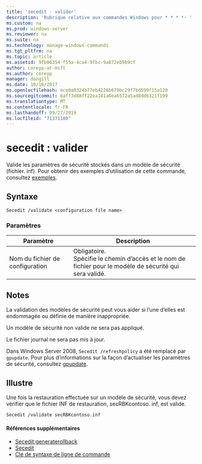 ```yaml
---
title: 'secedit : valider'
description: 'Rubrique relative aux commandes Windows pour * * * *- '
ms.custom: na
ms.prod: windows-server
ms.reviewer: na
ms.suite: na
ms.technology: manage-windows-commands
ms.tgt_pltfrm: na
ms.topic: article
ms.assetid: 9fb06354-f55a-4ca4-9fbc-9a872eb9b9cf
author: coreyp-at-msft
ms.author: coreyp
manager: dongill
ms.date: 10/16/2017
ms.openlocfilehash: ece0a0324b77eb4226b679bc29f7bd599f15a120
ms.sourcegitcommit: 6aff3d88ff22ea141a6ea6572a5ad8dd6321f199
ms.translationtype: MT
ms.contentlocale: fr-FR
ms.lasthandoff: 09/27/2019
ms.locfileid: "71371100"
---
```

# <a name="seceditvalidate"></a>secedit : valider



Valide les paramètres de sécurité stockés dans un modèle de sécurité (fichier. inf). Pour obtenir des exemples d’utilisation de cette commande, consultez [exemples](#BKMK_Examples).

## <a name="syntax"></a>Syntaxe

```
Secedit /validate <configuration file name>  

```

### <a name="parameters"></a>Paramètres

|Paramètre|Description|
|---------|-----------|
|Nom du fichier de configuration|Obligatoire.</br>Spécifie le chemin d’accès et le nom de fichier pour le modèle de sécurité qui sera validé.|

## <a name="remarks"></a>Notes

La validation des modèles de sécurité peut vous aider si l’une d’elles est endommagée ou définie de manière inappropriée.

Un modèle de sécurité non valide ne sera pas appliqué.

Le fichier journal ne sera pas mis à jour.

Dans Windows Server 2008, `Secedit /refreshpolicy` a été remplacé par `gpupdate`. Pour plus d’informations sur la façon d’actualiser les paramètres de sécurité, consultez [gpupdate](gpupdate.md).

## <a name="BKMK_Examples"></a>Illustre

Une fois la restauration effectuée sur un modèle de sécurité, vous devez vérifier que le fichier INF de restauration, secRBKcontoso. inf, est valide.
```
Secedit /validate secRBKcontoso.inf
```

#### <a name="additional-references"></a>Références supplémentaires

-   [Secedit:generaterollback](secedit-generaterollback.md)
-   [Secedit](secedit.md)
-   [Clé de syntaxe de ligne de commande](command-line-syntax-key.md)